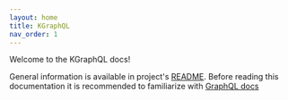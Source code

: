 ```yaml
---
layout: home
title: KGraphQL
nav_order: 1
---
```



Welcome to the KGraphQL docs!

General information is available in project's [README](https://github.com/aPureBase/KGraphQL#kgraphql). Before reading this documentation it is recommended to familiarize with [GraphQL docs](https://graphql.org/learn/)